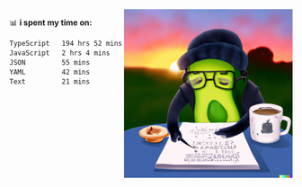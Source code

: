   <a href="https://labs.openai.com/s/SDpMzMDOjceb9FnPC9VOoBlW">
    <img align="right" alt="png" src="https://raw.githubusercontent.com/raghavan/raghavan/main/dalle_avocado.png" width="300" />
  </a>

📊 **i spent my time on:**
<!--START_SECTION:waka-->

```txt
TypeScript   194 hrs 52 mins ████████████████████████▒   97.24 %
JavaScript   2 hrs 4 mins    ▒░░░░░░░░░░░░░░░░░░░░░░░░   01.04 %
JSON         55 mins         ░░░░░░░░░░░░░░░░░░░░░░░░░   00.47 %
YAML         42 mins         ░░░░░░░░░░░░░░░░░░░░░░░░░   00.35 %
Text         21 mins         ░░░░░░░░░░░░░░░░░░░░░░░░░   00.18 %
```

<!--END_SECTION:waka-->

